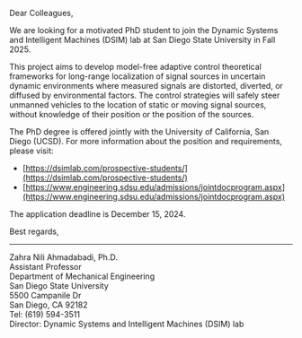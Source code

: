 Dear Colleagues,

We are looking for a motivated PhD student to join the Dynamic Systems and Intelligent Machines (DSIM) lab at San Diego State University in Fall 2025.

This project aims to develop model-free adaptive control theoretical frameworks for long-range localization of signal sources in uncertain dynamic environments where measured signals are distorted, diverted, or diffused by environmental factors. The control strategies will safely steer unmanned vehicles to the location of static or moving signal sources, without knowledge of their position or the position of the sources.

The PhD degree is offered jointly with the University of California, San Diego (UCSD). For more information about the position and requirements, please visit:

- [https://dsimlab.com/prospective-students/](https://dsimlab.com/prospective-students/)
- [https://www.engineering.sdsu.edu/admissions/jointdocprogram.aspx](https://www.engineering.sdsu.edu/admissions/jointdocprogram.aspx)

The application deadline is December 15, 2024.

Best regards,

---

Zahra Nili Ahmadabadi, Ph.D.  
Assistant Professor  
Department of Mechanical Engineering  
San Diego State University  
5500 Campanile Dr  
San Diego, CA 92182  
Tel: (619) 594-3511  
Director: Dynamic Systems and Intelligent Machines (DSIM) lab

